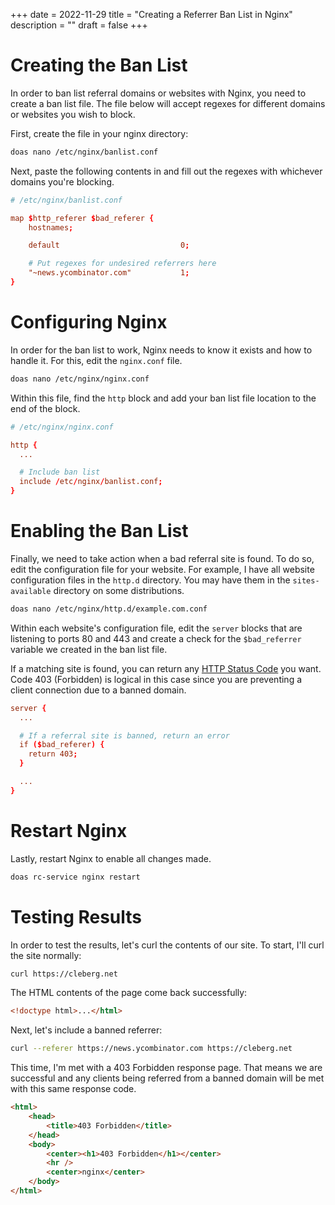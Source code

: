 +++
date = 2022-11-29
title = "Creating a Referrer Ban List in Nginx"
description = ""
draft = false
+++

# Creating the Ban List

In order to ban list referral domains or websites with Nginx, you need to create
a ban list file. The file below will accept regexes for different domains or
websites you wish to block.

First, create the file in your nginx directory:

```sh
doas nano /etc/nginx/banlist.conf
```

Next, paste the following contents in and fill out the regexes with whichever
domains you're blocking.

```conf
# /etc/nginx/banlist.conf

map $http_referer $bad_referer {
    hostnames;

    default                           0;

    # Put regexes for undesired referrers here
    "~news.ycombinator.com"           1;
}
```

# Configuring Nginx

In order for the ban list to work, Nginx needs to know it exists and how to
handle it. For this, edit the `nginx.conf` file.

```sh
doas nano /etc/nginx/nginx.conf
```

Within this file, find the `http` block and add your ban list file location to
the end of the block.

```conf
# /etc/nginx/nginx.conf

http {
  ...

  # Include ban list
  include /etc/nginx/banlist.conf;
}
```

# Enabling the Ban List

Finally, we need to take action when a bad referral site is found. To do so,
edit the configuration file for your website. For example, I have all website
configuration files in the `http.d` directory. You may have them in the
`sites-available` directory on some distributions.

```sh
doas nano /etc/nginx/http.d/example.com.conf
```

Within each website's configuration file, edit the `server` blocks that are
listening to ports 80 and 443 and create a check for the `$bad_referrer`
variable we created in the ban list file.

If a matching site is found, you can return any [HTTP Status
Code](https://en.wikipedia.org/wiki/List_of_HTTP_status_codes) you want. Code
403 (Forbidden) is logical in this case since you are preventing a client
connection due to a banned domain.

```conf
server {
  ...

  # If a referral site is banned, return an error
  if ($bad_referer) {
    return 403;
  }

  ...
}
```

# Restart Nginx

Lastly, restart Nginx to enable all changes made.

```sh
doas rc-service nginx restart
```

# Testing Results

In order to test the results, let's curl the contents of our site. To start,
I'll curl the site normally:

```sh
curl https://cleberg.net
```

The HTML contents of the page come back successfully:

```html
<!doctype html>...</html>
```

Next, let's include a banned referrer:

```sh
curl --referer https://news.ycombinator.com https://cleberg.net
```

This time, I'm met with a 403 Forbidden response page. That means we are
successful and any clients being referred from a banned domain will be met with
this same response code.

```html
<html>
	<head>
		<title>403 Forbidden</title>
	</head>
	<body>
		<center><h1>403 Forbidden</h1></center>
		<hr />
		<center>nginx</center>
	</body>
</html>
```
